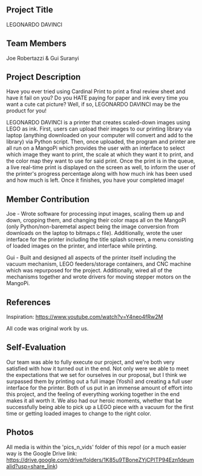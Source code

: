 ## Project Title
LEGONARDO DAVINCI

## Team Members
Joe Robertazzi & Gui Suranyi

## Project Description
Have you ever tried using Cardinal Print to print a final review sheet and have it fail on you? Do you HATE paying for 
paper and ink every time you want a cute cat picture? Well, if so, LEGONARDO DAVINCI may be the product for you! 

LEGONARDO DAVINCI is a printer that creates scaled-down images using LEGO as ink. First, users can upload their images to
our printing library via laptop (anything downloaded on your computer will convert and add to the library) via Python script.
Then, once uploaded, the program and printer are all run on a MangoPi which provides the user with an interface to select 
which image they want to print, the scale at which they want it to print, and the color map they want to use for said print.
Once the print is in the queue, a live real-time print is displayed on the screen as well, to inform the user of the printer's 
progress percentage along with how much ink has been used and how much is left. Once it finishes, you have your completed
image!

## Member Contribution
Joe - Wrote software for processing input images, scaling them up and down, cropping them, and changing their color maps all
      on the MangoPi (only Python/non-baremetal aspect being the image conversion from downloads on the laptop to bitmaps.c file).
      Additionally, wrote the user interface for the printer including the title splash screen, a menu consisting of loaded images
      on the printer, and interface while printing.
      
Gui - Built and designed all aspects of the printer itself including the vacuum mechanism, LEGO feeders/storage containers, and 
      CNC machine which was repurposed for the project. Additionally, wired all of the mechanisms together and wrote drivers for 
      moving stepper motors on the MangoPi.

## References
Inspiration: https://www.youtube.com/watch?v=Y4neo4fRw2M

All code was original work by us.

## Self-Evaluation
Our team was able to fully execute our project, and we're both very satisfied with how it turned out in the end. Not only were we 
able to meet the expectations that we set for ourselves in our proposal, but I think we surpassed them by printing out a full image
(Yoshi) and creating a full user interface for the printer. Both of us put in an immense amount of effort into this project, and
the feeling of everything working together in the end makes it all worth it. We also had our heroic moments, whether
that be successfully being able to pick up a LEGO piece with a vacuum for the first time or getting loaded images to change to the
right color.

## Photos
All media is within the 'pics_n_vids' folder of this repo! 
(or a much easier way is the Google Drive link: https://drive.google.com/drive/folders/1K85u9TBoneZYjCPITP94Ezn1deumaIid?usp=share_link)
